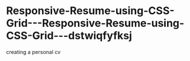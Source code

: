 # Responsive-Resume-using-CSS-Grid---Responsive-Resume-using-CSS-Grid---dstwiqfyfksj
creating a personal cv
